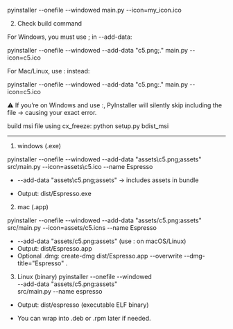 pyinstaller --onefile --windowed main.py --icon=my_icon.ico


2. Check build command

For Windows, you must use ; in --add-data:

pyinstaller --onefile --windowed --add-data "c5.png;." main.py --icon=c5.ico


For Mac/Linux, use : instead:

pyinstaller --onefile --windowed --add-data "c5.png:." main.py --icon=c5.ico


⚠️ If you’re on Windows and use :, PyInstaller will silently skip including the file → causing your exact error.


build msi file using cx_freeze: python setup.py bdist_msi

--------------------------------------------
1. windows (.exe)

pyinstaller --onefile --windowed --add-data "assets\c5.png;assets" src\main.py --icon=assets\c5.ico --name Espresso


* --add-data "assets\\c5.png;assets" → includes assets in bundle

* Output: dist/Espresso.exe

2. mac (.app)

pyinstaller --onefile --windowed --add-data "assets/c5.png:assets" src/main.py --icon=assets/c5.icns --name Espresso


  * --add-data "assets/c5.png:assets" (use : on macOS/Linux)
  * Output: dist/Espresso.app
  * Optional .dmg:  create-dmg dist/Espresso.app --overwrite --dmg-title="Espresso" .

3. Linux (binary)
pyinstaller --onefile --windowed \
  --add-data "assets/c5.png:assets" \
  src/main.py --name espresso

* Output: dist/espresso (executable ELF binary)

* You can wrap into .deb or .rpm later if needed.
